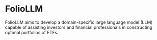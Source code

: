 # FolioLLM
FolioLLM aims to develop a domain-specific large language model (LLM) capable of assisting investors and financial professionals in constructing optimal portfolios of ETFs. 
